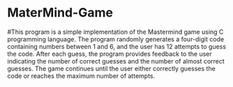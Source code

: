 # MaterMind-Game
#This program is a simple implementation of the Mastermind game using C programming language. The program randomly generates a four-digit code containing numbers between 1 and 6, and the user has 12 attempts to guess the code. After each guess, the program provides feedback to the user indicating the number of correct guesses and the number of almost correct guesses. The game continues until the user either correctly guesses the code or reaches the maximum number of attempts.

